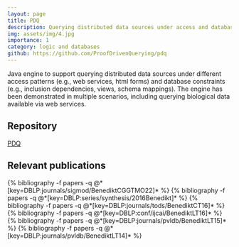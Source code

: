 ```yaml
---
layout: page
title: PDQ
description: Querying distributed data sources under access and database constraints 
img: assets/img/4.jpg
importance: 1
category: logic and databases
github: https://github.com/ProofDrivenQuerying/pdq
---
```


Java engine to support querying distributed data sources under different access patterns (e.g., web services, html forms) and database constraints (e.g., inclusion dependencies, views, schema mappings). The engine has been demonstrated in multiple scenarios, including querying biological data available via web services.

## Repository
<a href="https://github.com/ProofDrivenQuerying/pdq">PDQ</a>

## Relevant publications
<div class="publications">
  {% bibliography -f papers -q @*[key=DBLP:journals/sigmod/BenediktCGGTMO22]* %}
  {% bibliography -f papers -q @*[key=DBLP:series/synthesis/2016Benedikt]* %}
  {% bibliography -f papers -q @*[key=DBLP:journals/tods/BenediktCT16]* %}
  {% bibliography -f papers -q @*[key=DBLP:conf/ijcai/BenediktLT16]* %}
  {% bibliography -f papers -q @*[key=DBLP:journals/pvldb/BenediktLT15]* %}
  {% bibliography -f papers -q @*[key=DBLP:journals/pvldb/BenediktLT14]* %}
</div>
